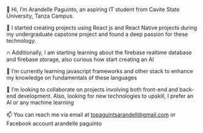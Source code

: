 👋 Hi, I’m Arandelle Paguinto, an aspiring IT student from Cavite State University, Tanza Campus.

👀 I started creating projects using React js and React Native projects during my undergraduate capstone project and found a deep passion for these technology.

🔥 Additionally, I am starting learning about the firebase realtime database and firebase storage, also curious how start creating an AI

🌱 I’m currently learning javascript frameworks and other stack to enhance my knowledge on fundamentals of these languages

💞️ I’m looking to collaborate on projects involving both front-end and back-end development. Also, looking for new technologies to upskill, I prefer an AI or any machine learning

📫 You can reach me via email at topaguintsarandell@gmail.com or Facebook account arandelle paguinto


<!---
Arandelle/Arandelle is a ✨ special ✨ repository because its `README.md` (this file) appears on your GitHub profile.
You can click the Preview link to take a look at your changes.
--->
